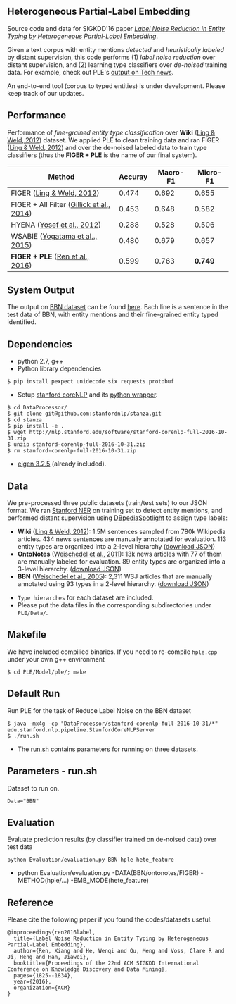 ## Heterogeneous Partial-Label Embedding

Source code and data for SIGKDD'16 paper *[Label Noise Reduction in Entity Typing by Heterogeneous Partial-Label Embedding](http://xren7.web.engr.illinois.edu/kdd16-LNR.pdf)*. 

Given a text corpus with entity mentions *detected* and *heuristically labeled* by distant supervision, this code performs (1) *label noise reduction* over distant supervision, and (2) learning type classifiers over *de-noised* training data. For example, check out PLE's [output on Tech news](https://raw.githubusercontent.com/shanzhenren/PLE/master/Results/BBN/predictionInText_hple_hete_feature_perceptron.txt).

An end-to-end tool (corpus to typed entities) is under development. Please keep track of our updates.

## Performance
Performance of *fine-grained entity type classification* over **Wiki** ([Ling & Weld, 2012](http://xiaoling.github.io/pubs/ling-aaai12.pdf)) dataset. We applied PLE to clean training data and ran FIGER ([Ling & Weld, 2012](http://xiaoling.github.io/pubs/ling-aaai12.pdf)) and over the de-noised labeled data to train type classifiers (thus the **FIGER + PLE** is the name of our final system).

Method | Accuray | Macro-F1 | Micro-F1 
-------|-----------|--------|----
FIGER ([Ling & Weld, 2012](http://xiaoling.github.io/pubs/ling-aaai12.pdf)) | 0.474 | 0.692 | 0.655 
FIGER + All Filter ([Gillick et al., 2014](https://arxiv.org/pdf/1412.1820.pdf)) |0.453 | 0.648 | 0.582 
HYENA ([Yosef et al., 2012](http://aclweb.org/anthology/C/C12/C12-2133.pdf)) | 0.288 | 0.528 | 0.506 
WSABIE ([Yogatama et al,., 2015](http://www.cs.cmu.edu/~dyogatam/papers/yogatama+etal.acl2015short.pdf)) | 0.480 | 0.679 | 0.657 
**FIGER + PLE** ([Ren et al., 2016](https://arxiv.org/pdf/1602.05307.pdf)) | 0.599 | 0.763 | **0.749**


## System Output
The output on [BBN dataset](https://drive.google.com/file/d/0B2ke42d0kYFfTEs0RGpuanRLQlE/view?usp=sharing) can be found [here](https://raw.githubusercontent.com/shanzhenren/PLE/master/Results/BBN/predictionInText_hple_hete_feature_perceptron.txt). Each line is a sentence in the test data of BBN, with entity mentions and their fine-grained entity typed identified.


## Dependencies

* python 2.7, g++
* Python library dependencies
```
$ pip install pexpect unidecode six requests protobuf
```
* Setup [stanford coreNLP](http://stanfordnlp.github.io/CoreNLP/) and its [python wrapper](https://github.com/stanfordnlp/stanza).
```
$ cd DataProcessor/
$ git clone git@github.com:stanfordnlp/stanza.git
$ cd stanza
$ pip install -e .
$ wget http://nlp.stanford.edu/software/stanford-corenlp-full-2016-10-31.zip
$ unzip stanford-corenlp-full-2016-10-31.zip
$ rm stanford-corenlp-full-2016-10-31.zip
```
* [eigen 3.2.5](http://bitbucket.org/eigen/eigen/get/3.2.5.tar.bz2) (already included). 


## Data

We pre-processed three public datasets (train/test sets) to our JSON format. We ran [Stanford NER](https://nlp.stanford.edu/software/CRF-NER.shtml) on training set to detect entity mentions, and performed distant supervision using [DBpediaSpotlight](https://github.com/dbpedia-spotlight/dbpedia-spotlight) to assign type labels:
   * **Wiki** ([Ling & Weld, 2012](http://xiaoling.github.io/pubs/ling-aaai12.pdf)): 1.5M sentences sampled from 780k Wikipedia articles. 434 news sentences are manually annotated for evaluation. 113 entity types are organized into a 2-level hierarchy ([download JSON](https://drive.google.com/file/d/0B2ke42d0kYFfVC1fazdKYnVhYWs/view?usp=sharing))
   * **OntoNotes** ([Weischedel et al., 2011](https://catalog.ldc.upenn.edu/ldc2013t19)): 13k news articles with 77 of them are manually labeled for evaluation. 89 entity types are organized into a 3-level hierarchy. ([download JSON](https://drive.google.com/file/d/0B2ke42d0kYFfN1ZSVExLNlYwX1E/view?usp=sharing))
   * **BBN** ([Weischedel et al., 2005](https://catalog.ldc.upenn.edu/ldc2005t33)): 2,311 WSJ articles that are manually annotated using 93 types in a 2-level hierarchy. ([download JSON](https://drive.google.com/file/d/0B2ke42d0kYFfTEs0RGpuanRLQlE/view?usp=sharing))

- `Type hierarches` for each dataset are included.
- Please put the data files in the corresponding subdirectories under `PLE/Data/`.


## Makefile
We have included compilied binaries. If you need to re-compile `hple.cpp` under your own g++ environment
```
$ cd PLE/Model/ple/; make
```

## Default Run
Run PLE for the task of Reduce Label Noise on the BBN dataset

```
$ java -mx4g -cp "DataProcessor/stanford-corenlp-full-2016-10-31/*" edu.stanford.nlp.pipeline.StanfordCoreNLPServer
$ ./run.sh  
```
- The [run.sh](https://github.com/shanzhenren/PLE/blob/master/run.sh) contains parameters for running on three datasets.


## Parameters - run.sh
Dataset to run on.
```
Data="BBN"
```


## Evaluation
Evaluate prediction results (by classifier trained on de-noised data) over test data
```
python Evaluation/evaluation.py BBN hple hete_feature
```
- python Evaluation/evaluation.py -DATA(BBN/ontonotes/FIGER) -METHOD(hple/...) -EMB_MODE(hete_feature)


## Reference
Please cite the following paper if you found the codes/datasets useful:
```
@inproceedings{ren2016label,
  title={Label Noise Reduction in Entity Typing by Heterogeneous Partial-Label Embedding},
  author={Ren, Xiang and He, Wenqi and Qu, Meng and Voss, Clare R and Ji, Heng and Han, Jiawei},
  booktitle={Proceedings of the 22nd ACM SIGKDD International Conference on Knowledge Discovery and Data Mining},
  pages={1825--1834},
  year={2016},
  organization={ACM}
}
```
